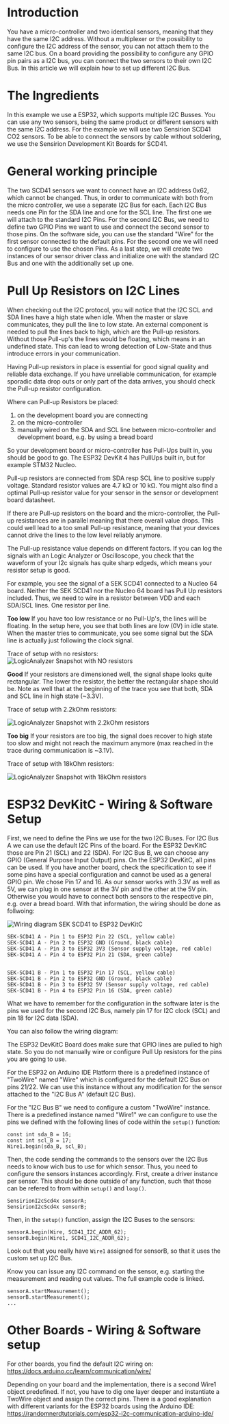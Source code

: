 # Introduction
You have a micro-controller and two identical sensors, meaning that they have the same I2C address. Without a multiplexer or the possibility to configure the I2C address of the sensor, you can not attach them to the same I2C bus. On a board providing the possibility to configure any GPIO pin pairs as a I2C bus, you can connect the two sensors to their own I2C Bus. In this article we will explain how to set up different I2C Bus.

# The Ingredients
In this example we use a ESP32, which supports multiple I2C Busses. You can use any two sensors, being the same product or different sensors with the same I2C address. For the example we will use two Sensirion SCD41 CO2 sensors. To be able to connect the sensors by cable without soldering, we use the Sensirion Development Kit Boards for SCD41.

# General working principle
The two SCD41 sensors we want to connect have an I2C address 0x62, which cannot be changed. Thus, in order to communicate with both from the micro controller, we use a separate I2C Bus for each. Each I2C Bus needs one Pin for the SDA line and one for the SCL line. The first one we will attach to the standard I2C Pins. For the second I2C Bus, we need to define two GPIO Pins we want to use and connect the second sensor to those pins. 
On the software side, you can use the standard "Wire" for the first sensor connected to the default pins. For the second one we will need to configure to use the chosen Pins. As a last step, we will create two instances of our sensor driver class and initialize one with the standard I2C Bus and one with the additionally set up one.

# Pull Up Resistors on I2C Lines

When checking out the I2C protocol, you will notice that the I2C SCL and SDA lines have a high state when idle. When the master or slave communicates, they pull the line to low state. An external component is needed to pull the lines back to high, which are the Pull-up resistors. Without those Pull-up's the lines would be floating, which means in an undefined state. This can lead to wrong detection of Low-State and thus introduce errors in your communication.

Having Pull-up resistors in place is essential for good signal quality and reliable data exchange. If you have unreliable communication, for example sporadic data drop outs or only part of the data arrives, you should check the Pull-up resistor configuration. 

Where can Pull-up Resistors be placed:

1. on the development board you are connecting 
2. on the micro-controller
3. manually wired on the SDA and SCL line between micro-controller and development board, e.g. by using a bread board 

So your development board or micro-controller has Pull-Ups built in, you should be good to go. The ESP32 DevKit 4 has PullUps built in, but for example STM32 Nucleo. 

Pull-up resistors are connected from SDA resp SCL line to positive supply voltage. Standard resistor values are 4.7 kΩ or 10 kΩ. You might also find a optimal Pull-up resistor value for your sensor in the sensor or development board datasheet.

If there are Pull-up resistors on the board and the micro-controller, the Pull-up resistances are in parallel meaning that there overall value drops. This could well lead to a too small Pull-up resistance, meaning that your devices cannot drive the lines to the low level reliably anymore.

The Pull-up resistance value depends on different factors. If you can log the signals with an Logic Analyzer or Oscilloscope, you check that the waveform of your I2c signals has quite sharp edgeds, which means your resistor setup is good.

For example, you see the signal of a SEK SCD41 connected to a Nucleo 64 board. Neither the SEK SCD41 nor the Nucleo 64 board has Pull Up resistors included. Thus, we need to wire in a resistor between VDD and each SDA/SCL lines. One resistor per line. 

**Too low** If you have too low resistance or no Pull-Up's, the lines will be floating. In the setup here, you see that both lines are low (0V) in idle state. When the master tries to communicate, you see some signal but the SDA line is actually just following the clock signal.

Trace of setup with no resistors:
![LogicAnalyzer Snapshot with NO resistors](images/Nucleo64_I2c_No_PullUps.png)

**Good** If your resistors are dimensioned well, the signal shape looks quite rectangular. The lower the resistor, the better the rectangular shape should be. 
Note as well that at the beginning of the trace you see that both, SDA and SCL line in high state (~3.3V).

Trace of setup with 2.2kOhm resistors:

![LogicAnalyzer Snapshot with 2.2kOhm resistors](images/Nucleo64_I2c_2p2kOhm_PullUps.png)

**Too big** If your resistors are too big, the signal does recover to high state too slow and might not reach the maximum anymore (max reached in the trace during communication is ~3.1V). 

Trace of setup with 18kOhm resistors:

![LogicAnalyzer Snapshot with 18kOhm resistors](images/Nucleo64_I2c_18kOhm_PullUps.png)


# ESP32 DevKitC - Wiring & Software Setup

First, we need to define the Pins we use for the two I2C Buses.
For I2C Bus A we can use the default I2C Pins of the board. For the ESP32 DevKitC those are Pin 21 (SCL) and 22 (SDA). 
For I2C Bus B, we can choose any GPIO (General Purpose Input Output) pins. On the ESP32 DevKitC, all pins can be used. If you have another board, check the specification to see if some pins have a special configuration and cannot be used as a general GPIO pin. We chose Pin 17 and 16.
As our sensor works with 3.3V as well as 5V, we can plug in one sensor at the 3V pin and the other at the 5V pin. Otherwise you would have to connect both sensors to the respective pin, e.g. over a bread board.
With that information, the wiring should be done as follwoing:

![Wiring diagram SEK SCD41 to ESP32 DevKitC](images/wirigngTwoSCD41ToESP.png)

    SEK-SCD41 A - Pin 1 to ESP32 Pin 22 (SCL, yellow cable) 
    SEK-SCD41 A - Pin 2 to ESP32 GND (Ground, black cable) 
    SEK-SCD41 A - Pin 3 to ESP32 3V3 (Sensor supply voltage, red cable) 
    SEK-SCD41 A - Pin 4 to ESP32 Pin 21 (SDA, green cable) 


    SEK-SCD41 B - Pin 1 to ESP32 Pin 17 (SCL, yellow cable) 
    SEK-SCD41 B - Pin 2 to ESP32 GND (Ground, black cable) 
    SEK-SCD41 B - Pin 3 to ESP32 5V (Sensor supply voltage, red cable) 
    SEK-SCD41 B - Pin 4 to ESP32 Pin 16 (SDA, green cable)

What we have to remember for the configuration in the software later is the pins we used for the second I2C Bus, namely pin 17 for I2C clock (SCL) and pin 18 for I2C data (SDA).

You can also follow the wiring diagram:


The ESP32 DevKitC Board does make sure that GPIO lines are pulled to high state. So you do not manually wire or configure Pull Up resistors for the pins you are going to use.

For the ESP32 on Arduino IDE Platform there is a predefined instance of "TwoWire" named "Wire" which is configured for the default I2C Bus on pins 21/22. 
We can use this instance without any modification for the sensor attached to the "I2C Bus A" (default I2C Bus).

For the "I2C Bus B" we need to configure a custom "TwoWire" instance. There is a predefined instance named "Wire1" we can configure to use the pins we defined with the following lines of code within the `setup()` function:

```
const int sda_B = 16;
const int scl_B = 17;
Wire1.begin(sda_B, scl_B);
```

Then, the code sending the commands to the sensors over the I2C Bus needs to know wich bus to use for which sensor. 
Thus, you need to configure the sensors instances accordingly. First, create a driver instance per sensor. 
This should be done outside of any function, such that those can be refered to from within `setup()` and `loop()`.

```
SensirionI2cScd4x sensorA;
SensirionI2cScd4x sensorB;
```

Then, in the `setup()` function, assign the I2C Buses to the sensors:

```
sensorA.begin(Wire, SCD41_I2C_ADDR_62);
sensorB.begin(Wire1, SCD41_I2C_ADDR_62);
```

Look out that you really have `Wire1` assigned for sensorB, so that it uses the custom set up I2C Bus.

Know you can issue any I2C command on the sensor, e.g. starting the measurement and reading out values. 
The full example code is linked. 

```
sensorA.startMeasurement();
sensorB.startMeasurement();
...
```


# Other Boards - Wiring & Software setup

For other boards, you find the default I2C wiring on: https://docs.arduino.cc/learn/communication/wire/


Depending on your board and the implementation, there is a second Wire1 object predefined. If not, you have to dig one layer deeper and instantiate a TwoWire object and assign the correct pins. There is a good explanation with different variants for the ESP32 boards using the Arduino IDE: https://randomnerdtutorials.com/esp32-i2c-communication-arduino-ide/